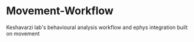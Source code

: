 # Movement-Workflow
Keshavarzi lab's behavioural analysis workflow and ephys integration built on movement
